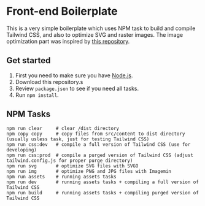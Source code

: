 # Front-end Boilerplate

This is a very simple boilerplate which uses NPM task to build and compile Tailwind CSS, and also to optimize SVG and raster images. The image optimization part was inspired by [this repository](https://github.com/cferdinandi/build-tool-boilerplate).

## Get started

1. First you need to make sure you have [Node.js](http://nodejs.org/).
2. Download this repository.s
3. Review `package.json` to see if you need all tasks.
4. Run `npm install`.

## NPM Tasks

```
npm run clear     # clear /dist directory
npm copy copy     # copy files from src/content to dist directory (usually usless task, just for testing Tailwind CSS)
npm run css:dev   # compile a full version of Tailwind CSS (use for developing)
npm run css:prod  # compile a purged version of Tailwind CSS (adjust tailwind.config.js for proper purge directory)
npm run svg       # optimize SVG files with SVGO
npm run img       # optimize PNG and JPG files with Imagemin
npm run assets    # running assets tasks
npm run dev       # running assets tasks + compiling a full version of Tailwind CSS
npm run build     # running assets tasks + compiling purged version of Tailwind CSS
```
